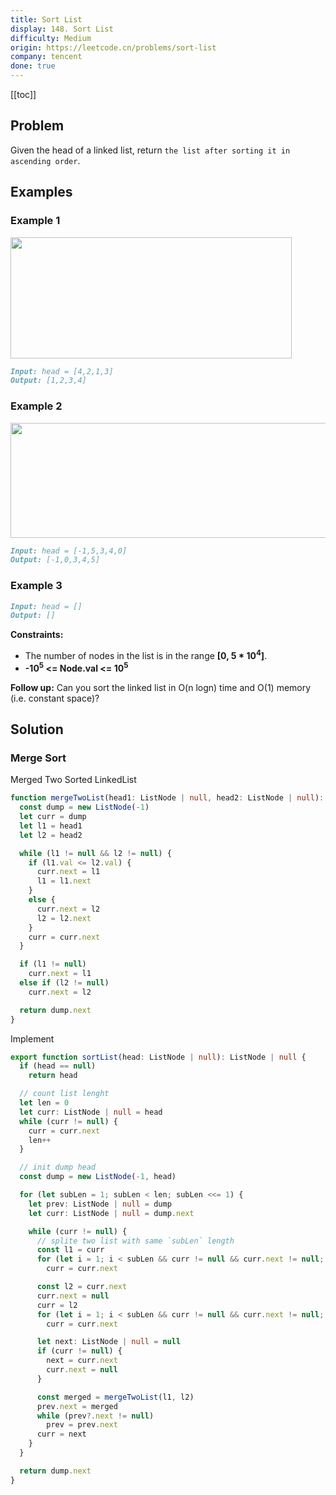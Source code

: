 ```yaml
---
title: Sort List
display: 148. Sort List
difficulty: Medium
origin: https://leetcode.cn/problems/sort-list
company: tencent
done: true
---
```


[[toc]]

## Problem

Given the head of a linked list, return `the list after sorting it in ascending order`.

## Examples

### Example 1

<img alt="" src="https://assets.leetcode.com/uploads/2020/09/14/sort_list_1.jpg" style="width: 450px; height: 194px;" />

```md
Input: head = [4,2,1,3]
Output: [1,2,3,4]
```

### Example 2

<img alt="" src="https://assets.leetcode.com/uploads/2020/09/14/sort_list_2.jpg" style="width: 550px; height: 184px;" />

```md
Input: head = [-1,5,3,4,0]
Output: [-1,0,3,4,5]
```

### Example 3

```md
Input: head = []
Output: []
```

**Constraints:**

- The number of nodes in the list is in the range **[0, 5 * 10<sup>4</sup>]**.
- **-10<sup>5</sup> <= Node.val <= 10<sup>5</sup>**

**Follow up:** Can you sort the linked list in O(n logn) time and O(1) memory (i.e. constant space)?

## Solution

### Merge Sort

Merged Two Sorted LinkedList

```ts
function mergeTwoList(head1: ListNode | null, head2: ListNode | null): ListNode | null {
  const dump = new ListNode(-1)
  let curr = dump
  let l1 = head1
  let l2 = head2

  while (l1 != null && l2 != null) {
    if (l1.val <= l2.val) {
      curr.next = l1
      l1 = l1.next
    }
    else {
      curr.next = l2
      l2 = l2.next
    }
    curr = curr.next
  }

  if (l1 != null)
    curr.next = l1
  else if (l2 != null)
    curr.next = l2

  return dump.next
}
```

Implement

```ts
export function sortList(head: ListNode | null): ListNode | null {
  if (head == null)
    return head

  // count list lenght
  let len = 0
  let curr: ListNode | null = head
  while (curr != null) {
    curr = curr.next
    len++
  }

  // init dump head
  const dump = new ListNode(-1, head)

  for (let subLen = 1; subLen < len; subLen <<= 1) {
    let prev: ListNode | null = dump
    let curr: ListNode | null = dump.next

    while (curr != null) {
      // splite two list with same `subLen` length
      const l1 = curr
      for (let i = 1; i < subLen && curr != null && curr.next != null; i++)
        curr = curr.next

      const l2 = curr.next
      curr.next = null
      curr = l2
      for (let i = 1; i < subLen && curr != null && curr.next != null; i++)
        curr = curr.next

      let next: ListNode | null = null
      if (curr != null) {
        next = curr.next
        curr.next = null
      }

      const merged = mergeTwoList(l1, l2)
      prev.next = merged
      while (prev?.next != null)
        prev = prev.next
      curr = next
    }
  }

  return dump.next
}
```

